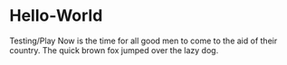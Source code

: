 # Hello-World
Testing/Play
Now is the time for all good men to come to the aid of their country.
The quick brown fox jumped over the lazy dog.

